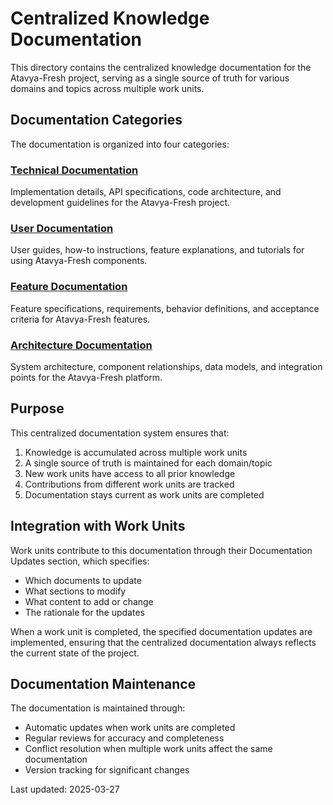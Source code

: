 # Centralized Knowledge Documentation

This directory contains the centralized knowledge documentation for the Atavya-Fresh project, serving as a single source of truth for various domains and topics across multiple work units.

## Documentation Categories

The documentation is organized into four categories:

### [Technical Documentation](./technical/)
Implementation details, API specifications, code architecture, and development guidelines for the Atavya-Fresh project.

### [User Documentation](./user/)
User guides, how-to instructions, feature explanations, and tutorials for using Atavya-Fresh components.

### [Feature Documentation](./feature/)
Feature specifications, requirements, behavior definitions, and acceptance criteria for Atavya-Fresh features.

### [Architecture Documentation](./architecture/)
System architecture, component relationships, data models, and integration points for the Atavya-Fresh platform.

## Purpose

This centralized documentation system ensures that:

1. Knowledge is accumulated across multiple work units
2. A single source of truth is maintained for each domain/topic
3. New work units have access to all prior knowledge
4. Contributions from different work units are tracked
5. Documentation stays current as work units are completed

## Integration with Work Units

Work units contribute to this documentation through their Documentation Updates section, which specifies:
- Which documents to update
- What sections to modify
- What content to add or change
- The rationale for the updates

When a work unit is completed, the specified documentation updates are implemented, ensuring that the centralized documentation always reflects the current state of the project.

## Documentation Maintenance

The documentation is maintained through:
- Automatic updates when work units are completed
- Regular reviews for accuracy and completeness
- Conflict resolution when multiple work units affect the same documentation
- Version tracking for significant changes

Last updated: 2025-03-27
